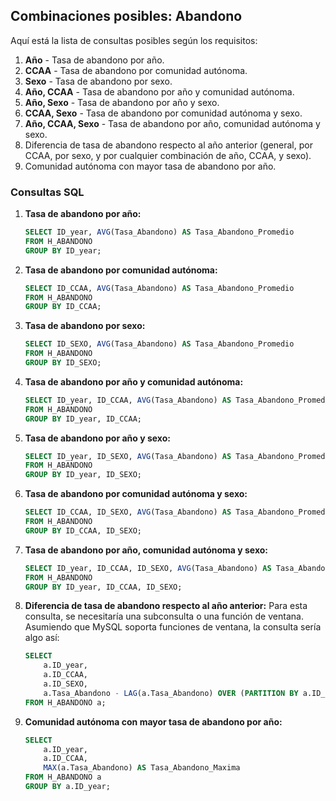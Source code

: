 ## Combinaciones posibles: Abandono

Aquí está la lista de consultas posibles según los requisitos:

1. **Año** - Tasa de abandono por año.
2. **CCAA** - Tasa de abandono por comunidad autónoma.
3. **Sexo** - Tasa de abandono por sexo.
4. **Año, CCAA** - Tasa de abandono por año y comunidad autónoma.
5. **Año, Sexo** - Tasa de abandono por año y sexo.
6. **CCAA, Sexo** - Tasa de abandono por comunidad autónoma y sexo.
7. **Año, CCAA, Sexo** - Tasa de abandono por año, comunidad autónoma y sexo.
8. Diferencia de tasa de abandono respecto al año anterior (general, por CCAA, por sexo, y por cualquier combinación de año, CCAA, y sexo).
9. Comunidad autónoma con mayor tasa de abandono por año.

### Consultas SQL

1. **Tasa de abandono por año:**

   ```sql
   SELECT ID_year, AVG(Tasa_Abandono) AS Tasa_Abandono_Promedio
   FROM H_ABANDONO
   GROUP BY ID_year;
   ```

2. **Tasa de abandono por comunidad autónoma:**

   ```sql
   SELECT ID_CCAA, AVG(Tasa_Abandono) AS Tasa_Abandono_Promedio
   FROM H_ABANDONO
   GROUP BY ID_CCAA;
   ```

3. **Tasa de abandono por sexo:**

   ```sql
   SELECT ID_SEXO, AVG(Tasa_Abandono) AS Tasa_Abandono_Promedio
   FROM H_ABANDONO
   GROUP BY ID_SEXO;
   ```

4. **Tasa de abandono por año y comunidad autónoma:**

   ```sql
   SELECT ID_year, ID_CCAA, AVG(Tasa_Abandono) AS Tasa_Abandono_Promedio
   FROM H_ABANDONO
   GROUP BY ID_year, ID_CCAA;
   ```

5. **Tasa de abandono por año y sexo:**

   ```sql
   SELECT ID_year, ID_SEXO, AVG(Tasa_Abandono) AS Tasa_Abandono_Promedio
   FROM H_ABANDONO
   GROUP BY ID_year, ID_SEXO;
   ```

6. **Tasa de abandono por comunidad autónoma y sexo:**

   ```sql
   SELECT ID_CCAA, ID_SEXO, AVG(Tasa_Abandono) AS Tasa_Abandono_Promedio
   FROM H_ABANDONO
   GROUP BY ID_CCAA, ID_SEXO;
   ```

7. **Tasa de abandono por año, comunidad autónoma y sexo:**

   ```sql
   SELECT ID_year, ID_CCAA, ID_SEXO, AVG(Tasa_Abandono) AS Tasa_Abandono_Promedio
   FROM H_ABANDONO
   GROUP BY ID_year, ID_CCAA, ID_SEXO;
   ```

8. **Diferencia de tasa de abandono respecto al año anterior:**
   Para esta consulta, se necesitaría una subconsulta o una función de ventana. Asumiendo que MySQL soporta funciones de ventana, la consulta sería algo así:

   ```sql
   SELECT
       a.ID_year,
       a.ID_CCAA,
       a.ID_SEXO,
       a.Tasa_Abandono - LAG(a.Tasa_Abandono) OVER (PARTITION BY a.ID_CCAA, a.ID_SEXO ORDER BY a.ID_year) AS Diferencia
   FROM H_ABANDONO a;
   ```

9. **Comunidad autónoma con mayor tasa de abandono por año:**
   ```sql
   SELECT
       a.ID_year,
       a.ID_CCAA,
       MAX(a.Tasa_Abandono) AS Tasa_Abandono_Maxima
   FROM H_ABANDONO a
   GROUP BY a.ID_year;
   ```
